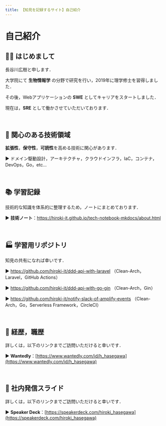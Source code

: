 ```yaml
---
title: 【知見を記録するサイト】自己紹介
---
```


# 自己紹介

## 👋🏻 はじめまして

長谷川広樹と申します．

大学院にて **生物情報学** の分野で研究を行い，2019年に理学修士を習得しました．

その後，Webアプリケーションの **SWE** としてキャリアをスタートしました．

現在は，**SRE** として働かさせていただいております．

<br>

## 🎯 関心のある技術領域

**拡張性**，**保守性**，**可読性**を高める技術に関心があります．

▶ ドメイン駆動設計，アーキテクチャ，クラウドインフラ，IaC，コンテナ，DevOps，Go，etc...

<br>

## 📚 学習記録

技術的な知識を体系的に整理するため，ノートにまとめております．

▶ **技術ノート**：https://hiroki-it.github.io/tech-notebook-mkdocs/about.html

<br>

## 🏭 学習用リポジトリ

知見の共有になれば幸いです．

▶ https://github.com/hiroki-it/ddd-api-with-laravel （Clean-Arch，Laravel，GitHub Actions）

▶ https://github.com/hiroki-it/ddd-api-with-go-gin （Clean-Arch，Gin）

▶ https://github.com/hiroki-it/notify-slack-of-amplify-events （Clean-Arch，Go，Serverless Framework，CircleCI）

<br>

## 💼 経歴，職歴

詳しくは，以下のリンクまでご訪問いただけると幸いです．

▶ **Wantedly**：[https://www.wantedly.com/id/h_hasegawa](https://www.wantedly.com/id/h_hasegawa)

<br>

## 📢 社内発信スライド

詳しくは，以下のリンクまでご訪問いただけると幸いです．

▶ **Speaker Deck**：[https://speakerdeck.com/hiroki_hasegawa](https://speakerdeck.com/hiroki_hasegawa)

<br>
